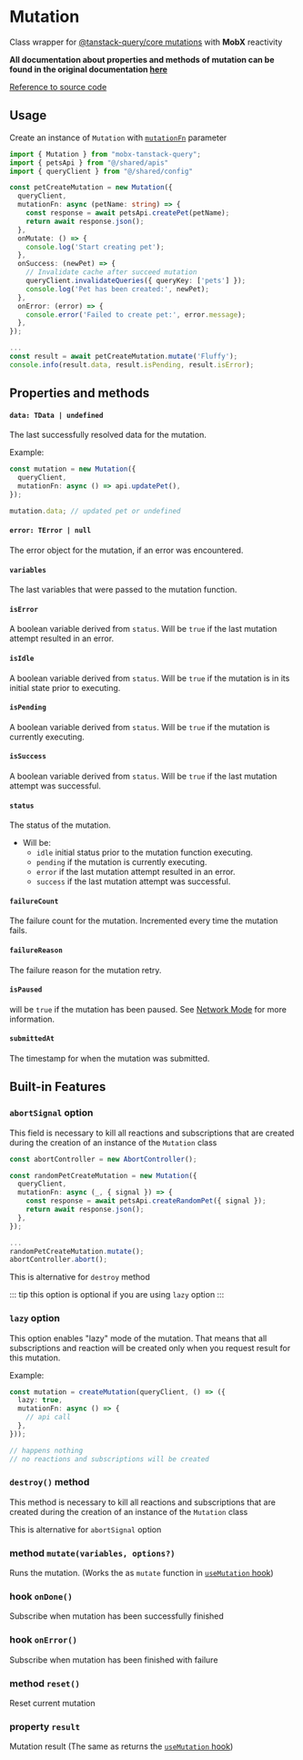 # Mutation

Class wrapper for [@tanstack-query/core mutations](https://tanstack.com/query/latest/docs/framework/react/guides/mutations) with **MobX** reactivity

**All documentation about properties and methods of mutation can be found in the original documentation [here](https://tanstack.com/query/latest/docs/framework/react/reference/useMutation)**

[Reference to source code](/src/mutation.ts)

## Usage

Create an instance of `Mutation` with [`mutationFn`](https://tanstack.com/query/latest/docs/framework/react/guides/mutations) parameter

```ts
import { Mutation } from "mobx-tanstack-query";
import { petsApi } from "@/shared/apis"
import { queryClient } from "@/shared/config"

const petCreateMutation = new Mutation({
  queryClient,
  mutationFn: async (petName: string) => {
    const response = await petsApi.createPet(petName);
    return await response.json();
  },
  onMutate: () => {
    console.log('Start creating pet');
  },
  onSuccess: (newPet) => {
    // Invalidate cache after succeed mutation
    queryClient.invalidateQueries({ queryKey: ['pets'] });
    console.log('Pet has been created:', newPet);
  },
  onError: (error) => {
    console.error('Failed to create pet:', error.message);
  },
});

...
const result = await petCreateMutation.mutate('Fluffy');
console.info(result.data, result.isPending, result.isError);

```

## Properties and methods

#### `data: TData | undefined`

The last successfully resolved data for the mutation.

Example:

```ts
const mutation = new Mutation({
  queryClient,
  mutationFn: async () => api.updatePet(),
});

mutation.data; // updated pet or undefined
```

#### `error: TError | null`

The error object for the mutation, if an error was encountered.

#### `variables`

The last variables that were passed to the mutation function.

#### `isError`

A boolean variable derived from `status`. Will be `true` if the last mutation attempt resulted in an error.

#### `isIdle`

A boolean variable derived from `status`. Will be `true` if the mutation is in its initial state prior to executing.

#### `isPending`

A boolean variable derived from `status`. Will be `true` if the mutation is currently executing.

#### `isSuccess`

A boolean variable derived from `status`. Will be `true` if the last mutation attempt was successful.

#### `status`

The status of the mutation.

- Will be:
  - `idle` initial status prior to the mutation function executing.
  - `pending` if the mutation is currently executing.
  - `error` if the last mutation attempt resulted in an error.
  - `success` if the last mutation attempt was successful.

#### `failureCount`

The failure count for the mutation. Incremented every time the mutation fails.

#### `failureReason`

The failure reason for the mutation retry.

#### `isPaused`

will be `true` if the mutation has been paused. See [Network Mode](https://tanstack.com/query/v5/docs/framework/react/guides/network-mode) for more information.

#### `submittedAt`

The timestamp for when the mutation was submitted.

## Built-in Features

### `abortSignal` option

This field is necessary to kill all reactions and subscriptions that are created during the creation of an instance of the `Mutation` class

```ts
const abortController = new AbortController();

const randomPetCreateMutation = new Mutation({
  queryClient,
  mutationFn: async (_, { signal }) => {
    const response = await petsApi.createRandomPet({ signal });
    return await response.json();
  },
});

...
randomPetCreateMutation.mutate();
abortController.abort();
```

This is alternative for `destroy` method

::: tip this option is optional if you are using `lazy` option
:::

### `lazy` option

This option enables "lazy" mode of the mutation. That means that all subscriptions and reaction will be created only when you request result for this mutation.

Example:

```ts
const mutation = createMutation(queryClient, () => ({
  lazy: true,
  mutationFn: async () => {
    // api call
  },
}));

// happens nothing
// no reactions and subscriptions will be created
```

### `destroy()` method

This method is necessary to kill all reactions and subscriptions that are created during the creation of an instance of the `Mutation` class

This is alternative for `abortSignal` option

### method `mutate(variables, options?)`

Runs the mutation. (Works the as `mutate` function in [`useMutation` hook](https://tanstack.com/query/latest/docs/framework/react/reference/useMutation))

### hook `onDone()`

Subscribe when mutation has been successfully finished

### hook `onError()`

Subscribe when mutation has been finished with failure

### method `reset()`

Reset current mutation

### property `result` <Badge type="info" text="observable.deep" />

Mutation result (The same as returns the [`useMutation` hook](https://tanstack.com/query/latest/docs/framework/react/reference/useMutation))
